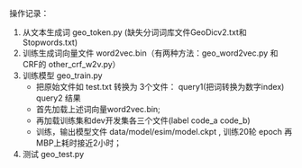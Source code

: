 操作记录：
1. 从文本生成词 geo_token.py  (缺失分词词库文件GeoDicv2.txt和Stopwords.txt)
2. 训练生成词向量文件 word2vec.bin（有两种方法：geo_word2vec.py 和 CRF的 other_crf_w2v.py）
3. 训练模型 geo_train.py 
   - 把原始文件如 test.txt 转换为 3个文件： query1(把词转换为数字index)  query2 结果
   - 首先加载上述词向量word2vec.bin;
   - 再加载训练集和dev开发集各三个文件(label code_a code_b)
   - 训练，输出模型文件 data/model/esim/model.ckpt , 训练20轮 epoch 再MBP上耗时接近2小时；
4. 测试  geo_test.py

